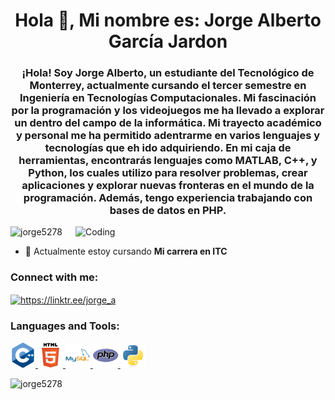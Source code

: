 <h1 align="center">Hola 👋, Mi nombre es: Jorge Alberto García Jardon</h1>
<h3 align="center">¡Hola! Soy Jorge Alberto, un estudiante del Tecnológico de Monterrey, actualmente cursando el tercer semestre en Ingeniería en Tecnologías Computacionales. Mi fascinación por la programación y los videojuegos me ha llevado a explorar un dentro del campo de la informática. Mi trayecto académico y personal me ha permitido adentrarme en varios lenguajes y tecnologías que eh ido adquiriendo. En mi caja de herramientas, encontrarás lenguajes como MATLAB, C++, y Python, los cuales utilizo para resolver problemas, crear aplicaciones y explorar nuevas fronteras en el mundo de la programación. Además, tengo experiencia trabajando con bases de datos en PHP.</h3>
<img align="right" alt="Coding" width="400" src="https://cdn.dribbble.com/users/1162077/screenshots/3848914/programmer.gif">


<p align="left"> <img src="https://komarev.com/ghpvc/?username=jorge5278&label=Profile%20views&color=0e75b6&style=flat" alt="jorge5278" /> </p>

- 🔭 Actualmente estoy cursando **Mi carrera en ITC**

<h3 align="left">Connect with me:</h3>
<p align="left">
<a href="https://instagram.com/https://linktr.ee/jorge_a" target="blank"><img align="center" src="https://raw.githubusercontent.com/rahuldkjain/github-profile-readme-generator/master/src/images/icons/Social/instagram.svg" alt="https://linktr.ee/jorge_a" height="30" width="40" /></a>
</p>

<h3 align="left">Languages and Tools:</h3>
<p align="left"> <a href="https://www.w3schools.com/cpp/" target="_blank" rel="noreferrer"> <img src="https://raw.githubusercontent.com/devicons/devicon/master/icons/cplusplus/cplusplus-original.svg" alt="cplusplus" width="40" height="40"/> </a> <a href="https://www.w3.org/html/" target="_blank" rel="noreferrer"> <img src="https://raw.githubusercontent.com/devicons/devicon/master/icons/html5/html5-original-wordmark.svg" alt="html5" width="40" height="40"/> </a> <a href="https://www.mysql.com/" target="_blank" rel="noreferrer"> <img src="https://raw.githubusercontent.com/devicons/devicon/master/icons/mysql/mysql-original-wordmark.svg" alt="mysql" width="40" height="40"/> </a> <a href="https://www.php.net" target="_blank" rel="noreferrer"> <img src="https://raw.githubusercontent.com/devicons/devicon/master/icons/php/php-original.svg" alt="php" width="40" height="40"/> </a> <a href="https://www.python.org" target="_blank" rel="noreferrer"> <img src="https://raw.githubusercontent.com/devicons/devicon/master/icons/python/python-original.svg" alt="python" width="40" height="40"/> </a> </p>

<p><img align="left" src="https://github-readme-stats.vercel.app/api/top-langs?username=jorge5278&show_icons=true&locale=en&layout=compact" alt="jorge5278" /></p>


